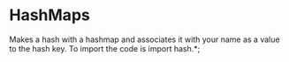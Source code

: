 # HashMaps

Makes a hash with a hashmap and associates it with your name as a value to the hash key. To import the code is import hash.*;
